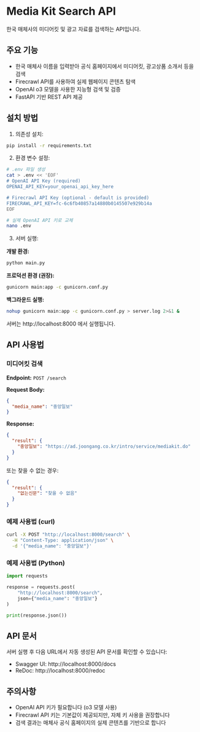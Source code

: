 # Media Kit Search API

한국 매체사의 미디어킷 및 광고 자료를 검색하는 API입니다.

## 주요 기능

- 한국 매체사 이름을 입력받아 공식 홈페이지에서 미디어킷, 광고상품 소개서 등을 검색
- Firecrawl API를 사용하여 실제 웹페이지 콘텐츠 탐색
- OpenAI o3 모델을 사용한 지능형 검색 및 검증
- FastAPI 기반 REST API 제공

## 설치 방법

1. 의존성 설치:
```bash
pip install -r requirements.txt
```

2. 환경 변수 설정:
```bash
# .env 파일 생성
cat > .env << 'EOF'
# OpenAI API Key (required)
OPENAI_API_KEY=your_openai_api_key_here

# Firecrawl API Key (optional - default is provided)
FIRECRAWL_API_KEY=fc-6c6fb40857a14880b0145507e929b14a
EOF

# 실제 OpenAI API 키로 교체
nano .env
```

3. 서버 실행:

**개발 환경:**
```bash
python main.py
```

**프로덕션 환경 (권장):**
```bash
gunicorn main:app -c gunicorn.conf.py
```

**백그라운드 실행:**
```bash
nohup gunicorn main:app -c gunicorn.conf.py > server.log 2>&1 &
```

서버는 http://localhost:8000 에서 실행됩니다.

## API 사용법

### 미디어킷 검색

**Endpoint:** `POST /search`

**Request Body:**
```json
{
  "media_name": "중앙일보"
}
```

**Response:**
```json
{
  "result": {
    "중앙일보": "https://ad.joongang.co.kr/intro/service/mediakit.do"
  }
}
```

또는 찾을 수 없는 경우:
```json
{
  "result": {
    "없는신문": "찾을 수 없음"
  }
}
```

### 예제 사용법 (curl)

```bash
curl -X POST "http://localhost:8000/search" \
  -H "Content-Type: application/json" \
  -d '{"media_name": "중앙일보"}'
```

### 예제 사용법 (Python)

```python
import requests

response = requests.post(
    "http://localhost:8000/search",
    json={"media_name": "중앙일보"}
)

print(response.json())
```

## API 문서

서버 실행 후 다음 URL에서 자동 생성된 API 문서를 확인할 수 있습니다:
- Swagger UI: http://localhost:8000/docs
- ReDoc: http://localhost:8000/redoc

## 주의사항

- OpenAI API 키가 필요합니다 (o3 모델 사용)
- Firecrawl API 키는 기본값이 제공되지만, 자체 키 사용을 권장합니다
- 검색 결과는 매체사 공식 홈페이지의 실제 콘텐츠를 기반으로 합니다